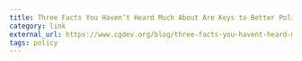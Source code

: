 ```yaml
---
title: Three Facts You Haven’t Heard Much About Are Keys to Better Policy Toward Central America | Center For Global Development
category: link
external_url: https://www.cgdev.org/blog/three-facts-you-havent-heard-much-about-are-keys-better-policy-toward-central-america
tags: policy
---
```

